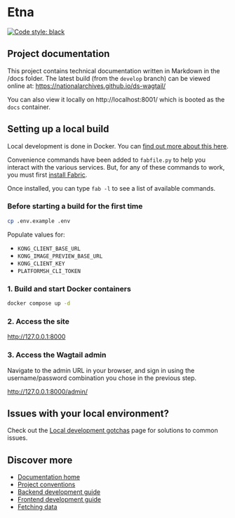 # Etna

[![Code style: black](https://img.shields.io/badge/code%20style-black-000000.svg)](https://github.com/psf/black)

## Project documentation

This project contains technical documentation written in Markdown in the /docs folder. The latest build (from the `develop` branch) can be viewed online at:
https://nationalarchives.github.io/ds-wagtail/

You can also view it locally on http://localhost:8001/ which is booted as the `docs` container.

## Setting up a local build

Local development is done in Docker. You can [find out more about this here](https://nationalarchives.github.io/ds-wagtail/developer-guide/project-conventions/).

Convenience commands have been added to `fabfile.py` to help you interact with the various services. But, for any of these commands to work, you must first [install Fabric](https://www.fabfile.org/installing.html).

Once installed, you can type `fab -l` to see a list of available commands.

### Before starting a build for the first time

```sh
cp .env.example .env
```

Populate values for:

- `KONG_CLIENT_BASE_URL`
- `KONG_IMAGE_PREVIEW_BASE_URL`
- `KONG_CLIENT_KEY`
- `PLATFORMSH_CLI_TOKEN`

### 1. Build and start Docker containers

```sh
docker compose up -d
```

### 2. Access the site

<http://127.0.0.1:8000>

### 3. Access the Wagtail admin

Navigate to the admin URL in your browser, and sign in using the username/password combination you chose in the previous step.

<http://127.0.0.1:8000/admin/>

## Issues with your local environment?

Check out the [Local development gotchas](https://nationalarchives.github.io/ds-wagtail/developer-guide/local-development-gotchas/) page for solutions to common issues.

## Discover more

- [Documentation home](https://nationalarchives.github.io/ds-wagtail/)
- [Project conventions](https://nationalarchives.github.io/ds-wagtail/developer-guide/project-conventions/)
- [Backend development guide](https://nationalarchives.github.io/ds-wagtail/developer-guide/backend/)
- [Frontend development guide](https://nationalarchives.github.io/ds-wagtail/developer-guide/frontend/)
- [Fetching data](https://nationalarchives.github.io/ds-wagtail/developer-guide/fetching-data/)
